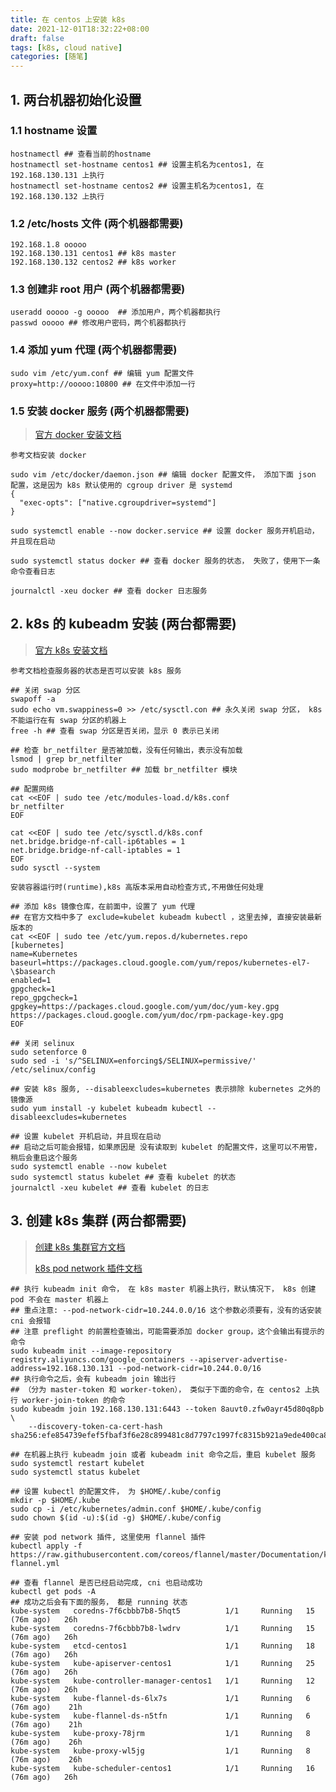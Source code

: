 ```yaml
---
title: 在 centos 上安装 k8s
date: 2021-12-01T18:32:22+08:00
draft: false
tags: [k8s, cloud native]
categories: [随笔]
---
```


## 1. 两台机器初始化设置

### 1.1 hostname 设置

```shell
hostnamectl ## 查看当前的hostname
hostnamectl set-hostname centos1 ## 设置主机名为centos1, 在 192.168.130.131 上执行
hostnamectl set-hostname centos2 ## 设置主机名为centos1, 在 192.168.130.132 上执行
```

### 1.2 /etc/hosts 文件 (两个机器都需要)
```shell
192.168.1.8 ooooo
192.168.130.131 centos1 ## k8s master
192.168.130.132 centos2 ## k8s worker
```

### 1.3 创建非 root 用户 (两个机器都需要)
```shell
useradd ooooo -g ooooo  ## 添加用户，两个机器都执行
passwd ooooo ## 修改用户密码，两个机器都执行
```

### 1.4 添加 yum 代理 (两个机器都需要)
```shell
sudo vim /etc/yum.conf ## 编辑 yum 配置文件
proxy=http://ooooo:10800 ## 在文件中添加一行
```

### 1.5 安装 docker 服务 (两个机器都需要)

> [官方 docker 安装文档](https://docs.docker.com/engine/install/centos/)

```shell
参考文档安装 docker

sudo vim /etc/docker/daemon.json ## 编辑 docker 配置文件， 添加下面 json 配置，这是因为 k8s 默认使用的 cgroup driver 是 systemd
{
  "exec-opts": ["native.cgroupdriver=systemd"] 
}

sudo systemctl enable --now docker.service ## 设置 docker 服务开机启动，并且现在启动

sudo systemctl status docker ## 查看 docker 服务的状态， 失败了，使用下一条命令查看日志

journalctl -xeu docker ## 查看 docker 日志服务
```

## 2. k8s 的 kubeadm 安装 (两台都需要)

> [官方 k8s 安装文档](https://kubernetes.io/docs/setup/production-environment/tools/kubeadm/install-kubeadm/)

```shell
参考文档检查服务器的状态是否可以安装 k8s 服务

## 关闭 swap 分区
swapoff -a
sudo echo vm.swappiness=0 >> /etc/sysctl.con ## 永久关闭 swap 分区， k8s 不能运行在有 swap 分区的机器上
free -h ## 查看 swap 分区是否关闭，显示 0 表示已关闭 

## 检查 br_netfilter 是否被加载，没有任何输出，表示没有加载
lsmod | grep br_netfilter 
sudo modprobe br_netfilter ## 加载 br_netfilter 模块

## 配置网络
cat <<EOF | sudo tee /etc/modules-load.d/k8s.conf
br_netfilter
EOF

cat <<EOF | sudo tee /etc/sysctl.d/k8s.conf 
net.bridge.bridge-nf-call-ip6tables = 1
net.bridge.bridge-nf-call-iptables = 1
EOF
sudo sysctl --system

安装容器运行时(runtime),k8s 高版本采用自动检查方式,不用做任何处理

## 添加 k8s 镜像仓库，在前面中，设置了 yum 代理
## 在官方文档中多了 exclude=kubelet kubeadm kubectl ，这里去掉, 直接安装最新版本的
cat <<EOF | sudo tee /etc/yum.repos.d/kubernetes.repo  
[kubernetes]
name=Kubernetes
baseurl=https://packages.cloud.google.com/yum/repos/kubernetes-el7-\$basearch
enabled=1
gpgcheck=1
repo_gpgcheck=1
gpgkey=https://packages.cloud.google.com/yum/doc/yum-key.gpg https://packages.cloud.google.com/yum/doc/rpm-package-key.gpg
EOF

## 关闭 selinux
sudo setenforce 0 
sudo sed -i 's/^SELINUX=enforcing$/SELINUX=permissive/' /etc/selinux/config

## 安装 k8s 服务, --disableexcludes=kubernetes 表示排除 kubernetes 之外的镜像源
sudo yum install -y kubelet kubeadm kubectl --disableexcludes=kubernetes

## 设置 kubelet 开机启动，并且现在启动
## 启动之后可能会报错，如果原因是 没有读取到 kubelet 的配置文件，这里可以不用管，稍后会重启这个服务
sudo systemctl enable --now kubelet
sudo systemctl status kubelet ## 查看 kubelet 的状态
journalctl -xeu kubelet ## 查看 kubelet 的日志
```

## 3. 创建 k8s 集群 (两台都需要)

> [创建 k8s 集群官方文档](https://kubernetes.io/docs/setup/production-environment/tools/kubeadm/create-cluster-kubeadm/)
>
> [k8s pod network 插件文档](https://kubernetes.io/docs/concepts/cluster-administration/networking/##how-to-implement-the-kubernetes-networking-model)

```shell
## 执行 kubeadm init 命令， 在 k8s master 机器上执行，默认情况下， k8s 创建 pod 不会在 master 机器上
## 重点注意: --pod-network-cidr=10.244.0.0/16 这个参数必须要有，没有的话安装 cni 会报错
## 注意 preflight 的前置检查输出，可能需要添加 docker group，这个会输出有提示的命令
sudo kubeadm init --image-repository registry.aliyuncs.com/google_containers --apiserver-advertise-address=192.168.130.131 --pod-network-cidr=10.244.0.0/16
## 执行命令之后，会有 kubeadm join 输出行
## （分为 master-token 和 worker-token）， 类似于下面的命令，在 centos2 上执行 worker-join-token 的命令
sudo kubeadm join 192.168.130.131:6443 --token 8auvt0.zfw0ayr45d80q8pb \
	--discovery-token-ca-cert-hash sha256:efe854739efef5fbaf3f6e28c899481c8d7797c1997fc8315b921a9ede400ca8
	
## 在机器上执行 kubeadm join 或者 kubeadm init 命令之后，重启 kubelet 服务	
sudo systemctl restart kubelet
sudo systemctl status kubelet

## 设置 kubectl 的配置文件， 为 $HOME/.kube/config
mkdir -p $HOME/.kube
sudo cp -i /etc/kubernetes/admin.conf $HOME/.kube/config
sudo chown $(id -u):$(id -g) $HOME/.kube/config

## 安装 pod network 插件, 这里使用 flannel 插件
kubectl apply -f https://raw.githubusercontent.com/coreos/flannel/master/Documentation/kube-flannel.yml

## 查看 flannel 是否已经启动完成, cni 也启动成功
kubectl get pods -A
## 成功之后会有下面的服务， 都是 running 状态
kube-system   coredns-7f6cbbb7b8-5hqt5          1/1     Running   15 (76m ago)   26h
kube-system   coredns-7f6cbbb7b8-lwdrv          1/1     Running   15 (76m ago)   26h
kube-system   etcd-centos1                      1/1     Running   18 (76m ago)   26h
kube-system   kube-apiserver-centos1            1/1     Running   25 (76m ago)   26h
kube-system   kube-controller-manager-centos1   1/1     Running   12 (76m ago)   26h
kube-system   kube-flannel-ds-6lx7s             1/1     Running   6 (76m ago)    21h
kube-system   kube-flannel-ds-n5tfn             1/1     Running   6 (76m ago)    21h
kube-system   kube-proxy-78jrm                  1/1     Running   8 (76m ago)    26h
kube-system   kube-proxy-wl5jg                  1/1     Running   8 (76m ago)    26h
kube-system   kube-scheduler-centos1            1/1     Running   16 (76m ago)   26h

```